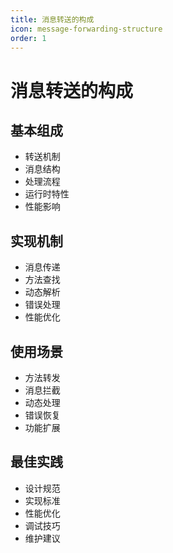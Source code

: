 ```yaml
---
title: 消息转送的构成
icon: message-forwarding-structure
order: 1
---
```


# 消息转送的构成

## 基本组成
- 转送机制
- 消息结构
- 处理流程
- 运行时特性
- 性能影响

## 实现机制
- 消息传递
- 方法查找
- 动态解析
- 错误处理
- 性能优化

## 使用场景
- 方法转发
- 消息拦截
- 动态处理
- 错误恢复
- 功能扩展

## 最佳实践
- 设计规范
- 实现标准
- 性能优化
- 调试技巧
- 维护建议
